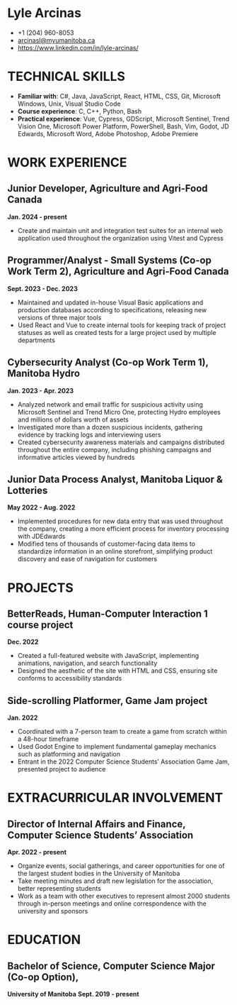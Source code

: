 # Lyle Arcinas

- +1 (204) 960-8053
- arcinasl@myumanitoba.ca
- https://www.linkedin.com/in/lyle-arcinas/

# TECHNICAL SKILLS
- **Familiar with**: C#, Java, JavaScript, React, HTML, CSS, Git, Microsoft Windows, Unix, Visual Studio Code
- **Course experience**: C, C++, Python, Bash
- **Practical experience**: Vue, Cypress, GDScript, Microsoft Sentinel, Trend Vision One, Microsoft Power Platform, PowerShell, Bash, Vim, Godot, JD Edwards, Microsoft Word, Adobe Photoshop, Adobe Premiere

# WORK EXPERIENCE
## Junior Developer, Agriculture and Agri-Food Canada			
**Jan. 2024 - present**
- Create and maintain unit and integration test suites for an internal web application used throughout the organization using Vitest and Cypress
  
## Programmer/Analyst - Small Systems (Co-op Work Term 2), Agriculture and Agri-Food Canada	
**Sept. 2023 - Dec. 2023**
- Maintained and updated in-house Visual Basic applications and production databases according to specifications, releasing new versions of three major tools
- Used React and Vue to create internal tools for keeping track of project statuses as well as created tests for a large project used by multiple departments
  
## Cybersecurity Analyst (Co-op Work Term 1), Manitoba Hydro					
**Jan. 2023 - Apr. 2023**
- Analyzed network and email traffic for suspicious activity using Microsoft Sentinel and Trend Micro One, protecting Hydro employees and millions of dollars worth of assets
- Investigated more than a dozen suspicious incidents, gathering evidence by tracking logs and interviewing users
- Created cybersecurity awareness materials and campaigns distributed throughout the entire company, including phishing campaigns and informative articles viewed by hundreds
  
## Junior Data Process Analyst, Manitoba Liquor & Lotteries 					
**May 2022 - Aug. 2022**
- Implemented procedures for new data entry that was used throughout the company, creating a more efficient process for inventory processing with JDEdwards
- Modified tens of thousands of customer-facing data items to standardize information in an online storefront, simplifying product discovery and ease of navigation for customers

# PROJECTS
## BetterReads, Human-Computer Interaction 1 course project					
**Dec. 2022**
* Created a full-featured website with JavaScript, implementing animations, navigation, and search functionality
* Designed the aesthetic of the site with HTML and CSS, ensuring site conforms to accessibility standards
  
## Side-scrolling Platformer, Game Jam project							
**Jan. 2022**
- Coordinated with a 7-person team to create a game from scratch within a 48-hour timeframe
- Used Godot Engine to implement fundamental gameplay mechanics such as platforming and navigation
- Entrant in the 2022 Computer Science Students’ Association Game Jam, presented project to audience

# EXTRACURRICULAR INVOLVEMENT
## Director of Internal Affairs and Finance, Computer Science Students’ Association		
**Apr. 2022 - present**
- Organize events, social gatherings, and career opportunities for one of the largest student bodies in the University of Manitoba
- Take meeting minutes and draft new legislation for the association, better representing students 
- Work as a team with other executives to represent almost 2000 students through in-person meetings and online correspondence with the university and sponsors
  
# EDUCATION
## Bachelor of Science, Computer Science Major (Co-op Option), 
**University of Manitoba** 
**Sept. 2019  - present**                   
